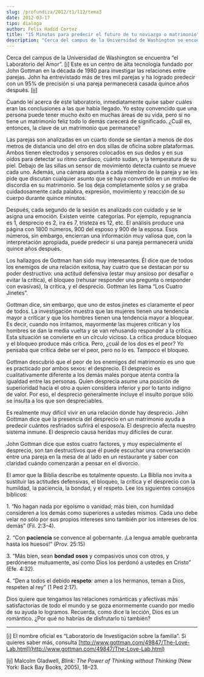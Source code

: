 ```yaml
---
slug: /profundiza/2012/t1/l12/tema3
date: 2012-03-17
tipo: dialoga
author: Felix Hadid Cortez
title: "15 Minutos para predecir el futuro de tu noviazgo o matrimonio"
description: "Cerca del campus de la Universidad de Washington se encuentra “el Laboratorio  del Amor”. Este es un centro de alta tecnología fundado por John Gottman en la  década de 1980 para investigar las relaciones entre parejas. John ha  entrevistado más de tres mil parejas y ha lograd..."
---
```


Cerca del campus de la Universidad de Washington se encuentra “el Laboratorio del Amor”. [[i]](file:///C:/Users/elifo/Desktop/15%20Minutos%20para%20predecir%20el%20futuro%20de%20tu%20noviazgo%20o%20matrimonio.docx#_edn1 "") Este es un centro de alta tecnología fundado por John Gottman en la década de 1980 para investigar las relaciones entre parejas. John ha entrevistado más de tres mil parejas y ha logrado predecir con un 95% de precisión si una pareja permanecerá casada quince años después. [[ii]](file:///C:/Users/elifo/Desktop/15%20Minutos%20para%20predecir%20el%20futuro%20de%20tu%20noviazgo%20o%20matrimonio.docx#_edn2 "")

Cuando leí acerca de este laboratorio, inmediatamente quise saber cuáles eran las conclusiones a las que había llegado. Yo estoy convencido que una persona puede tener mucho éxito en muchas áreas de su vida, pero si no tiene un matrimonio feliz todo lo demás carecerá de significado. ¿Cuál es, entonces, la clave de un matrimonio que permanece?

Las parejas son analizadas en un cuarto donde se sientan a menos de dos metros de distancia uno del otro en dos sillas de oficina sobre plataformas. Ambos tienen electrodos y sensores colocados en sus dedos y en sus oídos para detectar su ritmo cardiaco, cuánto sudan, y la temperatura de su piel. Debajo de las sillas un sensor de movimiento detecta cuánto se mueve cada uno. Además, una cámara apunta a cada miembro de la pareja y se les pide que discutan cualquier asunto que se haya convertido en un motivo de discordia en su matrimonio. Se los deja completamente solos y se graba cuidadosamente cada palabra, expresión, movimiento y reacción de su cuerpo durante quince minutos.

Después, cada segundo de la sesión es analizado con cuidado y se le asigna una emoción. Existen veinte  categorías. Por ejemplo, repugnancia es 1, desprecio es 2, ira es 7, tristeza es 12, etc. El análisis produce una página con 1800 números, 900 del esposo y 900 de la esposa. Esos números, sin embargo, encierran una información muy valiosa que, con la interpretación apropiada, puede predecir si una pareja permanecerá unida quince años después.

Los hallazgos de Gottman han sido muy interesantes. Él dice que de todos los enemigos de una relación exitosa, hay cuatro que se destacan por su poder destructivo: una actitud defensiva (estar muy ansioso por desafiar o evitar la crítica), el bloqueo (rehusar responder una pregunta o responder con evasivas), la crítica, y el desprecio. Gottman les llama “Los Cuatro Jinetes”.

Gottman dice, sin embargo, que uno de estos jinetes es claramente el peor de todos. La investigación muestra que las mujeres tienen una tendencia mayor a criticar y que los hombres tienen una tendencia mayor a bloquear. Es decir, cuando nos irritamos, mayormente las mujeres critican y los hombres se dan la media vuelta y se van rehusando responder a la crítica. Esta situación se convierte en un círculo vicioso. La crítica produce bloqueo y el bloqueo produce más crítica. Pero, ¿cuál de los dos es el peor? Yo pensaba que crítica debe ser el peor, pero no lo es. Tampoco el bloqueo.

Gottman descubrió que el peor de los enemigos del matrimonio es uno que es practicado por ambos sexos: el desprecio. El desprecio es cualitativamente diferente a los demás males porque atenta contra la igualdad entre las personas. Quien desprecia asume una posición de superioridad hacia el otro a quien considera inferior y por lo tanto indigno de valor. Por eso, el desprecio generalmente incluye el insulto porque sólo se insulta a los que son despreciables.

Es realmente muy difícil vivir en una relación donde hay desprecio. John Gottman dice que la presencia del desprecio en un matrimonio ayuda a predecir cuántos resfriados sufrirá el esposo/a. El desprecio afecta nuestro sistema inmune. El desprecio causa heridas muy difíciles de curar.

John Gottman dice que estos cuatro factores, y muy especialmente el desprecio, son tan destructivos que él puede escuchar una conversación entre una pareja en la mesa de al lado en un restaurante y saber con claridad cuándo comenzarán a pensar en el divorcio.

El amor que la Biblia describe es totalmente opuesto. La Biblia nos invita a sustituir las actitudes defensivas, el bloqueo, la crítica y el desprecio con la humildad, la paciencia, la bondad, y el respeto. Lee los siguientes consejos bíblicos:

1\. “No hagan nada por egoísmo o vanidad; más bien, con humildad consideren a los demás como superiores a ustedes mismos. Cada uno debe velar no sólo por sus propios intereses sino también por los intereses de los demás” (Fil. 2:3–4).

2\. “Con **paciencia** se convence al gobernante. ¡La lengua amable quebranta hasta los huesos!” (Prov. 25:15)

3\. “Más bien, sean **bondad** **osos** y compasivos unos con otros, y perdónense mutuamente, así como Dios los perdonó a ustedes en Cristo” (Efe. 4:32).

4\. “Den a todos el debido **respeto**: amen a los hermanos, teman a Dios, respeten al rey” (1 Ped 2:17).

Dios quiere que tengamos las relaciones románticas y afectivas más satisfactorias de todo el mundo y se goza enormemente cuando por medio de su ayuda lo logramos. Recuerda, como dice la lección, Dios es un romántico. ¿Por qué no habrías de disfrutarlo tú también?

* * *

[[i]](file:///C:/Users/elifo/Desktop/15%20Minutos%20para%20predecir%20el%20futuro%20de%20tu%20noviazgo%20o%20matrimonio.docx#_ednref1 "") El nombre oficial es “Laboratorio de Investigación sobre la familia”. Si quieres saber más, consulta [http://www.gottman.com/49847/The-Love-Lab.html](http://www.gottman.com/49847/The-Love-Lab.html)

[[ii]](file:///C:/Users/elifo/Desktop/15%20Minutos%20para%20predecir%20el%20futuro%20de%20tu%20noviazgo%20o%20matrimonio.docx#_ednref2 "") Malcolm Gladwell, _Blink: The Power of Thinking without Thinking_ (New York: Back Bay Books, 2005), 18–23.
